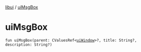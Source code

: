 [libui](README.md) / [uiMsgBox](ui-msg-box.md)

# uiMsgBox

`fun uiMsgBox(parent: CValuesRef<`[`uiWindow`](ui-window.md)`>?, title: String?, description: String?)`